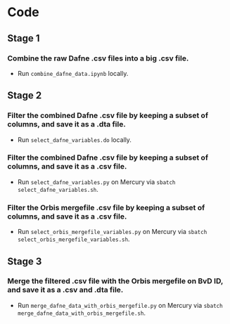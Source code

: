 # Code

## Stage 1

### Combine the raw Dafne .csv files into a big .csv file.

- Run `combine_dafne_data.ipynb` locally.

## Stage 2

### Filter the combined Dafne .csv file by keeping a subset of columns, and save it as a .dta file.

- Run `select_dafne_variables.do` locally.

### Filter the combined Dafne .csv file by keeping a subset of columns, and save it as a .csv file.

- Run `select_dafne_variables.py` on Mercury via `sbatch select_dafne_variables.sh`.

### Filter the Orbis mergefile .csv file by keeping a subset of columns, and save it as a .csv file.

- Run `select_orbis_mergefile_variables.py` on Mercury via `sbatch select_orbis_mergefile_variables.sh`.

## Stage 3

### Merge the filtered .csv file with the Orbis mergefile on BvD ID, and save it as a .csv and .dta file.

- Run `merge_dafne_data_with_orbis_mergefile.py` on Mercury via `sbatch merge_dafne_data_with_orbis_mergefile.sh`.
